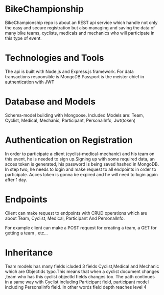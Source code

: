 # BikeChampionship

BikeChampionship repo is about an REST api service which handle not only the easy and secure registration but also managing and saving the data of many bike teams, cyclists, medicals and mechanics who will participate in this type of event.

# Technologies and Tools

The api is built with Node.js and Express.js framework. For data transactions responsible is MongoDB.Passport is the meister chief in authentication with JWT

# Database and Models
Schema-model building with Mongoose. 
Included Models are: Team, Cyclist, Medical, Mechanic, Participant, PersonalInfo, Jwt(token)

# Authentication on Registration

In order to participate a client (cyclist-medical-mechanic) and his team on this event, he is needed to sign up.Signing up with some required data, an
acces token is generated, his password is being saved hashed in MongoDB. In step two, he needs to login and make request to all endpoints in order to participate.
Acces token is gonna be expired and he will need to login again after 1 day.

# Endpoints

Client can make request to endpoints with CRUD operations which are about Team, Cyclist, Medical, Participant And PersonalInfo.

For example client can make a POST request for creating a team, a GET for getting a team , etc...

# Inheritance

Team models has many fields icluded 3 fields Cyclist,Medical and Mechanic which are ObjectIds typo.This means that when a cyclist document changes ,team who has this cyclist objectId fields changes too.
The path continues in a same way with Cyclist including Participant field, participant model including PersonalInfo field. In other words field depth reaches level 4
